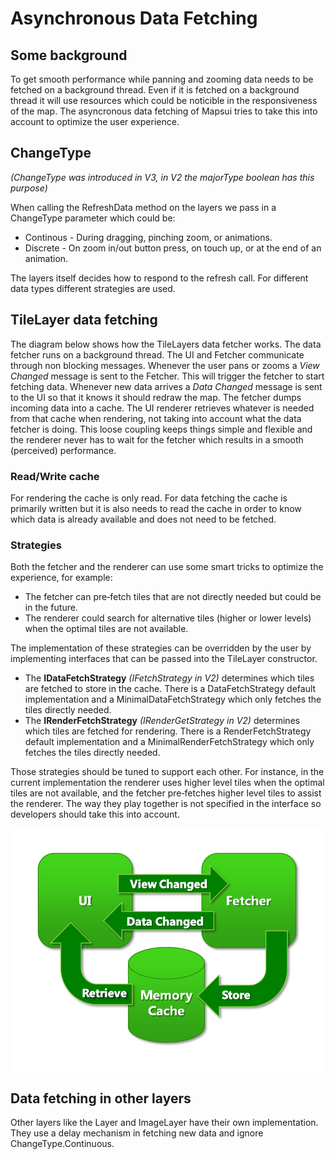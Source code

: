 # Asynchronous Data Fetching

## Some background

To get smooth performance while panning and zooming data needs to be fetched on a background thread. Even if it is fetched on a background thread it will use resources which could be noticible in the responsiveness of the map. The asyncronous data fetching of Mapsui tries to take this into account to optimize the user experience.

## ChangeType 

*(ChangeType was introduced in V3, in V2 the majorType boolean has this purpose)*

When calling the RefreshData method on the layers we pass in a ChangeType parameter which could be:
- Continous - During dragging, pinching zoom, or animations.
- Discrete - On zoom in/out button press, on touch up, or at the end of an animation.

The layers itself decides how to respond to the refresh call. For different data types different strategies are used.

## TileLayer data fetching
The diagram below shows how the TileLayers data fetcher works. The data fetcher runs on a background thread. The UI and Fetcher communicate through non blocking messages. Whenever the user pans or zooms a *View Changed* message is sent to the Fetcher. This will trigger the fetcher to start fetching data. Whenever new data arrives a *Data Changed* message is sent to the UI so that it knows it should redraw the map. The fetcher dumps incoming data into a cache. The UI renderer retrieves whatever is needed from that cache when rendering, not taking into account what the data fetcher is doing. This loose coupling keeps things simple and flexible and the renderer never has to wait for the fetcher which results in a smooth (perceived) performance.

### Read/Write cache
For rendering the cache is only read. For data fetching the cache is primarily written but it is also needs to read the cache in order to know which data is already available and does not need to be fetched.

### Strategies
Both the fetcher and the renderer can use some smart tricks to optimize the experience, for example:
- The fetcher can pre‐fetch tiles that are not directly needed but could be in the future.
- The renderer could search for alternative tiles (higher or lower levels) when the optimal tiles are not available. 

The implementation of these strategies can be overridden by the user by implementing interfaces that can be passed into the TileLayer constructor.
- The **IDataFetchStrategy** *(IFetchStrategy in V2)* determines which tiles are fetched to store in the cache. There is a DataFetchStrategy default implementation and a MinimalDataFetchStrategy which only fetches the tiles directly needed.
- The **IRenderFetchStrategy** *(IRenderGetStrategy in V2)* determines which tiles are fetched for rendering. There is a RenderFetchStrategy default implementation and a MinimalRenderFetchStrategy which only fetches the tiles directly needed.

Those strategies should be tuned to support each other. For instance, in the current implementation the renderer uses higher level tiles when the optimal tiles are not available, and the fetcher pre‐fetches higher level tiles to assist the renderer. The way they play together is not specified in the interface so developers should take this into account.

![mapsui async fetching architecture](images/brutile_fetcher.png)

## Data fetching in other layers
Other layers like the Layer and ImageLayer have their own implementation. They use a delay mechanism in fetching new data and ignore ChangeType.Continuous.
